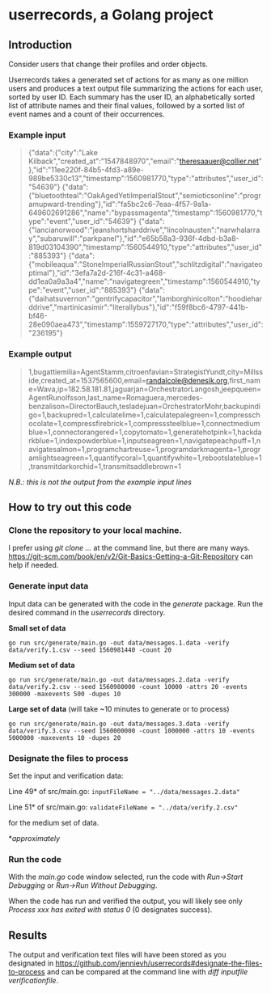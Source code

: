 # userrecords, a Golang project

## Introduction
Consider users that change their profiles and order objects. 

Userrecords takes a generated set of actions for as many as one million users
and produces a text output file summarizing the actions for each user, sorted
by user ID. Each summary has the user ID, an alphabetically sorted list 
of attribute names and their final values, followed by a sorted list 
of event names and a count of their occurrences.

### Example input
> {"data":{"city":"Lake Kilback","created_at":"1547848970","email":"theresaauer@collier.net"},"id":"11ee220f-84b5-4fd3-a89e-989be5330c13","timestamp":1560981770,"type":"attributes","user_id":"54639"}
>{"data":{"bluetoothteal":"OakAgedYetiImperialStout","semioticsonline":"programupward-trending"},"id":"fa5bc2c6-7eaa-4f57-9a1a-649602691286","name":"bypassmagenta","timestamp":1560981770,"type":"event","user_id":"54639"}
>{"data":{"lancianorwood":"jeanshortsharddrive","lincolnausten":"narwhalarray","subaruwill":"parkpanel"},"id":"e65b58a3-936f-4dbd-b3a8-819d03104390","timestamp":1560544910,"type":"attributes","user_id":"885393"}
>{"data":{"mobileaqua":"StoneImperialRussianStout","schlitzdigital":"navigateoptimal"},"id":"3efa7a2d-216f-4c31-a468-dd1ea0a9a3a4","name":"navigategreen","timestamp":1560544910,"type":"event","user_id":"885393"}
>{"data":{"daihatsuvernon":"gentrifycapacitor","lamborghinicolton":"hoodieharddrive","martinicasimir":"literallybus"},"id":"f59f8bc6-4797-441b-bf46-28e090aea473","timestamp":1559727170,"type":"attributes","user_id":"236195"}

### Example output
>1,bugattiemilia=AgentStamm,citroenfavian=StrategistYundt,city=Millsside,created_at=1537565600,email=randalcole@denesik.org,first_name=Wava,ip=182.58.181.81,jaguarjan=OrchestratorLangosh,jeepqueen=AgentRunolfsson,last_name=Romaguera,mercedes-benzalison=DirectorBauch,tesladejuan=OrchestratorMohr,backupindigo=1,backupred=1,calculatelime=1,calculatepalegreen=1,compresschocolate=1,compressfirebrick=1,compresssteelblue=1,connectmediumblue=1,connectorangered=1,copytomato=1,generatehotpink=1,hackdarkblue=1,indexpowderblue=1,inputseagreen=1,navigatepeachpuff=1,navigatesalmon=1,programchartreuse=1,programdarkmagenta=1,programlightseagreen=1,quantifycoral=1,quantifywhite=1,rebootslateblue=1,transmitdarkorchid=1,transmitsaddlebrown=1

*N.B.: this is not the output from the example input lines*

## How to try out this code
### Clone the repository to your local machine.
I prefer using *git clone ...* at the command line, but there are many ways. https://git-scm.com/book/en/v2/Git-Basics-Getting-a-Git-Repository can help if needed.

### Generate input data
Input data can be generated with the code in the *generate* package. Run the desired command
in the *userrecords* directory.

**Small set of data**

`go run src/generate/main.go -out data/messages.1.data -verify data/verify.1.csv --seed 1560981440 -count 20`

**Medium set of data**

`go run src/generate/main.go -out data/messages.2.data -verify data/verify.2.csv --seed 1560980000 -count 10000 -attrs 20 -events 300000 -maxevents 500 -dupes 10`

**Large set of data** (will take ~10 minutes to generate or to process)

`go run src/generate/main.go -out data/messages.3.data -verify data/verify.3.csv --seed 1560000000 -count 1000000 -attrs 10 -events 5000000 -maxevents 10 -dupes 20`

### Designate the files to process
Set the input and verification data:

Line 49\* of src/main.go: `inputFileName = "../data/messages.2.data"`

Line 51\* of src/main.go: `validateFileName = "../data/verify.2.csv"`

for the medium set of data.

\**approximately*

### Run the code
With the *main.go* code window selected, run the code with *Run->Start Debugging* or *Run->Run Without Debugging*.

When the code has run and verified the output, you will likely see only *Process xxx has exited with status 0* (0 designates success).

## Results
The output and verification text files will have been stored as you designated in https://github.com/jennievh/userrecords#designate-the-files-to-process and can be compared at the command line with *diff inputfile verificationfile*.